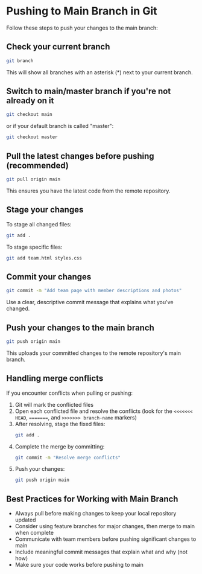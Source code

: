 # Pushing to Main Branch in Git

Follow these steps to push your changes to the main branch:

## Check your current branch

```bash
git branch
```
This will show all branches with an asterisk (*) next to your current branch.

## Switch to main/master branch if you're not already on it

```bash
git checkout main
```
or if your default branch is called "master":
```bash
git checkout master
```

## Pull the latest changes before pushing (recommended)

```bash
git pull origin main
```
This ensures you have the latest code from the remote repository.

## Stage your changes

To stage all changed files:
```bash
git add .
```

To stage specific files:
```bash
git add team.html styles.css
```

## Commit your changes

```bash
git commit -m "Add team page with member descriptions and photos"
```
Use a clear, descriptive commit message that explains what you've changed.

## Push your changes to the main branch

```bash
git push origin main
```
This uploads your committed changes to the remote repository's main branch.

## Handling merge conflicts

If you encounter conflicts when pulling or pushing:

1. Git will mark the conflicted files
2. Open each conflicted file and resolve the conflicts (look for the `<<<<<<< HEAD`, `=======`, and `>>>>>>> branch-name` markers)
3. After resolving, stage the fixed files:
   ```bash
   git add .
   ```
4. Complete the merge by committing:
   ```bash
   git commit -m "Resolve merge conflicts"
   ```
5. Push your changes:
   ```bash
   git push origin main
   ```

## Best Practices for Working with Main Branch

- Always pull before making changes to keep your local repository updated
- Consider using feature branches for major changes, then merge to main when complete
- Communicate with team members before pushing significant changes to main
- Include meaningful commit messages that explain what and why (not how)
- Make sure your code works before pushing to main
